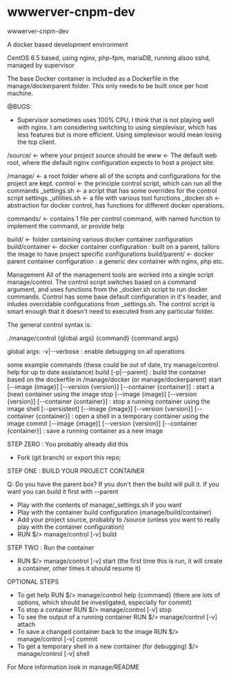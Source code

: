 wwwerver-cnpm-dev
=================

wwwerver-cnpm-dev

A docker based development environment

CentOS 6.5 based, using nginx, php-fpm, mariaDB, running alsoo sshd, managed by supervisor

The base Docker container is included as a Dockerfile in the manage/dockerparent folder.  This only needs to be built once per host machine.

@BUGS:
- Supervisor sometimes uses 100% CPU, I think that is not playing well with nginx.  I am considering switching to using simplevisor, which has less features but is more efficient.  Using simplevisor would mean losing the tcp client.

/source/  <- where your project source should be
  www <- The default web root, where the default nginx configuration expects to host a project site.

/manage/ <- a root folder where all of the scripts and configurations for the project are kept.
  control <- the principle control script, which can run all the commands
  _settings.sh <- a script that has some overrides for the control script settings
  _utilities.sh <- a file with various tool functions
  _docker.sh <- abstraction for docker control, has functions for different docker operations.

  commands/ <- contains 1 file per control command, with named function to implement the command, or provide help

  build/  <- folder containing various docker container configuration
  build/container <- docker container configuration : built on a parent, tailors the image to have project specific configurations
  build/parent/ <- docker parent container configuration : a generic dev container with nginx, php etc.

Management
All of the management tools are worked into a single script manage/control.  The control script switches based on a command argument, and uses functions from the _docker.sh script to run docker commands.  Control has some base default configuration in it's header, and inludes overridable configurations from _settings.sh.   The control script is smart enough that it doesn't need to executed from any particular folder.

The general control syntax is:

./manage/control {global args} {command} {command args}

global args:
 -v|--verbose : enable debugging on all operations

some example commands (these could be out of date, try manage/control help for up to date assistance)
  build [-p|--parent] : build the container based on the dockerfile in /manage/docker (or manage/dockerparent)
  start [--image {image}] [--version {version}] [--container {container}] : start a (new) container using the image
  stop [--image {image}] [--version {version}] [--container {container}] : stop a running container using the image
  shell [--persistent] [--image {image}] [--version {version}] [--container {container}] : open a shell in a temporary container using the image
  commit [--image {image}] [--version {version}] [--container {container}] : save a running container as a new image

STEP ZERO : You probably already did this

- Fork (git branch) or export this repo;

STEP ONE : BUILD YOUR PROJECT CONTAINER

Q: Do you have the parent box?
  If you don't then the build will pull it.  If you want you can build it first with --parent

- Play with the contents of manage/_settings.sh if you want
- Play with the container build configuration (manage/build/container)
- Add your project source, probably to /source (unless you want to really play with the container configuration)
- RUN $/> manage/control [-v] build

STEP TWO : Run the container

- RUN $/> manage/control [-v] start
  (the first time this is run, it will create a container, other times it should resume it)

OPTIONAL STEPS

- To get help RUN $/> manage/control help {command}
  (there are lots of options, which should be investigated, especially for commit)
- To stop a container RUN $/> manage/control [-v] stop
- To see the output of a running container RUN $/> manage/control [-v] attach
- To save a changed container back to the image RUN $/> manage/control [-v] commit
- To get a temporary shell in a new container (for debugging) $/> manage/control [-v] shell

For More information look in manage/README
